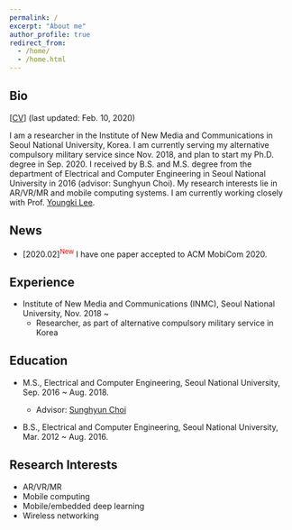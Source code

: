 ```yaml
---
permalink: /
excerpt: "About me"
author_profile: true
redirect_from: 
  - /home/
  - /home.html
---
```


## Bio

[[CV](https://juheonyi.github.io/files/JuheonYi_CV.pdf)] (last updated: Feb. 10, 2020)

I am a researcher in the Institute of New Media and Communications in Seoul National University, Korea. I am currently serving my alternative compulsory military service since Nov. 2018, and plan to start my Ph.D. degree in Sep. 2020. I received by B.S. and M.S. degree from the department of Electrical and Computer Engineering in Seoul National University in 2016 (advisor: Sunghyun Choi). My research interests lie in AR/VR/MR and mobile computing systems. I am currently working closely with Prof. [Youngki Lee](http://youngkilee.blogspot.com/).

## News

* [2020.02]<sup><span style="color:red">New</span></sup> I have one paper accepted to ACM MobiCom 2020.

## Experience

* Institute of New Media and Communications (INMC), Seoul National University, Nov. 2018 ~
  * Researcher, as part of alternative compulsory military service in Korea

## Education

* M.S., Electrical and Computer Engineering, Seoul National University, Sep. 2016 ~ Aug. 2018.
  * Advisor: [Sunghyun Choi](https://sites.google.com/a/mwnl.snu.ac.kr/www/people/sunghyun-choi) 

* B.S., Electrical and Computer Engineering, Seoul National University, Mar. 2012 ~ Aug. 2016.

## Research Interests

* AR/VR/MR
* Mobile computing
* Mobile/embedded deep learning
* Wireless networking
